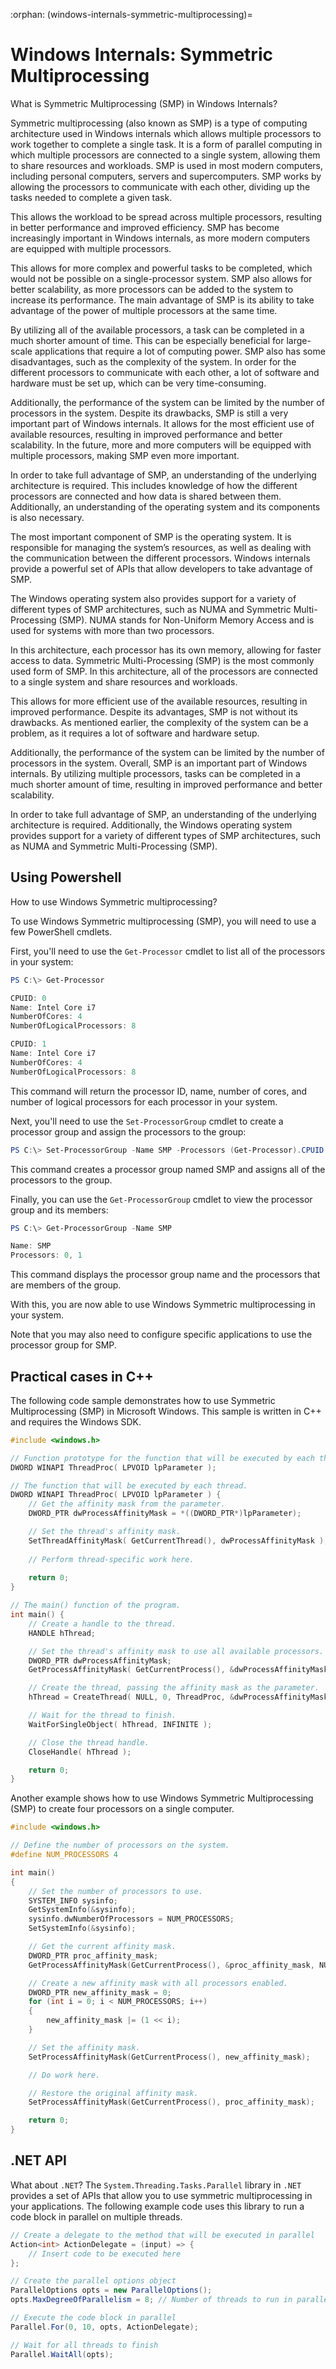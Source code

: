 :orphan:
(windows-internals-symmetric-multiprocessing)=

# Windows Internals: Symmetric Multiprocessing

What is Symmetric Multiprocessing (SMP) in Windows Internals? 

Symmetric multiprocessing (also known as SMP) is a type of computing architecture used in Windows internals which allows multiple processors to work together to complete a single task. It is a form of parallel computing in which multiple processors are connected to a single system, allowing them to share resources and workloads. SMP is used in most modern computers, including personal computers, servers and supercomputers. SMP works by allowing the processors to communicate with each other, dividing up the tasks needed to complete a given task.      

This allows the workload to be spread across multiple processors, resulting in better performance and improved efficiency. SMP has become increasingly important in Windows internals, as more modern computers are equipped with multiple processors.     

This allows for more complex and powerful tasks to be completed, which would not be possible on a single-processor system. SMP also allows for better scalability, as more processors can be added to the system to increase its performance. The main advantage of SMP is its ability to take advantage of the power of multiple processors at the same time.     

By utilizing all of the available processors, a task can be completed in a much shorter amount of time. This can be especially beneficial for large-scale applications that require a lot of computing power. SMP also has some disadvantages, such as the complexity of the system. In order for the different processors to communicate with each other, a lot of software and hardware must be set up, which can be very time-consuming.      

Additionally, the performance of the system can be limited by the number of processors in the system. Despite its drawbacks, SMP is still a very important part of Windows internals. It allows for the most efficient use of available resources, resulting in improved performance and better scalability. In the future, more and more computers will be equipped with multiple processors, making SMP even more important.     

In order to take full advantage of SMP, an understanding of the underlying architecture is required. This includes knowledge of how the different processors are connected and how data is shared between them. Additionally, an understanding of the operating system and its components is also necessary.       

The most important component of SMP is the operating system. It is responsible for managing the system’s resources, as well as dealing with the communication between the different processors. Windows internals provide a powerful set of APIs that allow developers to take advantage of SMP.        

The Windows operating system also provides support for a variety of different types of SMP architectures, such as NUMA and Symmetric Multi-Processing (SMP). NUMA stands for Non-Uniform Memory Access and is used for systems with more than two processors.      

In this architecture, each processor has its own memory, allowing for faster access to data. Symmetric Multi-Processing (SMP) is the most commonly used form of SMP. In this architecture, all of the processors are connected to a single system and share resources and workloads.      

This allows for more efficient use of the available resources, resulting in improved performance. Despite its advantages, SMP is not without its drawbacks. As mentioned earlier, the complexity of the system can be a problem, as it requires a lot of software and hardware setup.        

Additionally, the performance of the system can be limited by the number of processors in the system. Overall, SMP is an important part of Windows internals. By utilizing multiple processors, tasks can be completed in a much shorter amount of time, resulting in improved performance and better scalability.     

In order to take full advantage of SMP, an understanding of the underlying architecture is required. Additionally, the Windows operating system provides support for a variety of different types of SMP architectures, such as NUMA and Symmetric Multi-Processing (SMP).

## Using Powershell 

How to use Windows Symmetric multiprocessing?    

To use Windows Symmetric multiprocessing (SMP), you will need to use a few PowerShell cmdlets.     

First, you'll need to use the `Get-Processor` cmdlet to list all of the processors in your system:    

```powershell
PS C:\> Get-Processor 

CPUID: 0 
Name: Intel Core i7 
NumberOfCores: 4 
NumberOfLogicalProcessors: 8 

CPUID: 1 
Name: Intel Core i7 
NumberOfCores: 4 
NumberOfLogicalProcessors: 8 
```

This command will return the processor ID, name, number of cores, and number of logical processors for each processor in your system.      

Next, you'll need to use the `Set-ProcessorGroup` cmdlet to create a processor group and assign the processors to the group:     

```powershell
PS C:\> Set-ProcessorGroup -Name SMP -Processors (Get-Processor).CPUID
```

This command creates a processor group named SMP and assigns all of the processors to the group.    

Finally, you can use the `Get-ProcessorGroup` cmdlet to view the processor group and its members:     

```powershell
PS C:\> Get-ProcessorGroup -Name SMP 

Name: SMP 
Processors: 0, 1 
```

This command displays the processor group name and the processors that are members of the group.      

With this, you are now able to use Windows Symmetric multiprocessing in your system.       

Note that you may also need to configure specific applications to use the processor group for SMP.      

## Practical cases in C++

The following code sample demonstrates how to use Symmetric Multiprocessing (SMP) in Microsoft Windows. This sample is written in C++ and requires the Windows SDK.

```cpp
#include <windows.h>

// Function prototype for the function that will be executed by each thread.
DWORD WINAPI ThreadProc( LPVOID lpParameter );

// The function that will be executed by each thread.
DWORD WINAPI ThreadProc( LPVOID lpParameter ) {
    // Get the affinity mask from the parameter.
    DWORD_PTR dwProcessAffinityMask = *((DWORD_PTR*)lpParameter);

    // Set the thread's affinity mask.
    SetThreadAffinityMask( GetCurrentThread(), dwProcessAffinityMask );
    
    // Perform thread-specific work here.
    
    return 0;
}

// The main() function of the program.
int main() {
    // Create a handle to the thread.
    HANDLE hThread;

    // Set the thread's affinity mask to use all available processors.
    DWORD_PTR dwProcessAffinityMask;
    GetProcessAffinityMask( GetCurrentProcess(), &dwProcessAffinityMask, NULL );

    // Create the thread, passing the affinity mask as the parameter.
    hThread = CreateThread( NULL, 0, ThreadProc, &dwProcessAffinityMask, 0, NULL );

    // Wait for the thread to finish.
    WaitForSingleObject( hThread, INFINITE );

    // Close the thread handle.
    CloseHandle( hThread );

    return 0;
}
```

Another example shows how to use Windows Symmetric Multiprocessing (SMP) to create four processors on a single computer.

```cpp
#include <windows.h>

// Define the number of processors on the system.
#define NUM_PROCESSORS 4

int main()
{
    // Set the number of processors to use.
    SYSTEM_INFO sysinfo;
    GetSystemInfo(&sysinfo);
    sysinfo.dwNumberOfProcessors = NUM_PROCESSORS;
    SetSystemInfo(&sysinfo);

    // Get the current affinity mask.
    DWORD_PTR proc_affinity_mask;
    GetProcessAffinityMask(GetCurrentProcess(), &proc_affinity_mask, NULL);

    // Create a new affinity mask with all processors enabled.
    DWORD_PTR new_affinity_mask = 0;
    for (int i = 0; i < NUM_PROCESSORS; i++)
    {
        new_affinity_mask |= (1 << i);
    }

    // Set the affinity mask.
    SetProcessAffinityMask(GetCurrentProcess(), new_affinity_mask);

    // Do work here.

    // Restore the original affinity mask.
    SetProcessAffinityMask(GetCurrentProcess(), proc_affinity_mask);

    return 0;
}
```

## .NET API

What about `.NET`? The `System.Threading.Tasks.Parallel` library in `.NET` provides a set of APIs that allow you to use symmetric multiprocessing in your applications. The following example code uses this library to run a code block in parallel on multiple threads.     

```csharp
// Create a delegate to the method that will be executed in parallel 
Action<int> ActionDelegate = (input) => { 
    // Insert code to be executed here 
};

// Create the parallel options object 
ParallelOptions opts = new ParallelOptions(); 
opts.MaxDegreeOfParallelism = 8; // Number of threads to run in parallel 

// Execute the code block in parallel 
Parallel.For(0, 10, opts, ActionDelegate); 

// Wait for all threads to finish 
Parallel.WaitAll(opts);
```